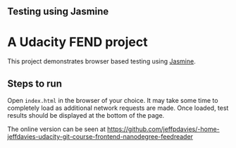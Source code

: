 ## Testing using Jasmine

# A Udacity FEND project

This project demonstrates browser based testing using [Jasmine](https://jasmine.github.io/).


## Steps to run

Open `index.html` in the browser of your choice.
It may take some time to completely load as additional network requests are made.
Once loaded, test results should be displayed at the bottom of the page.

The online version can be seen at https://github.com/jeffpdavies/-home-jeffdavies-udacity-git-course-frontend-nanodegree-feedreader
